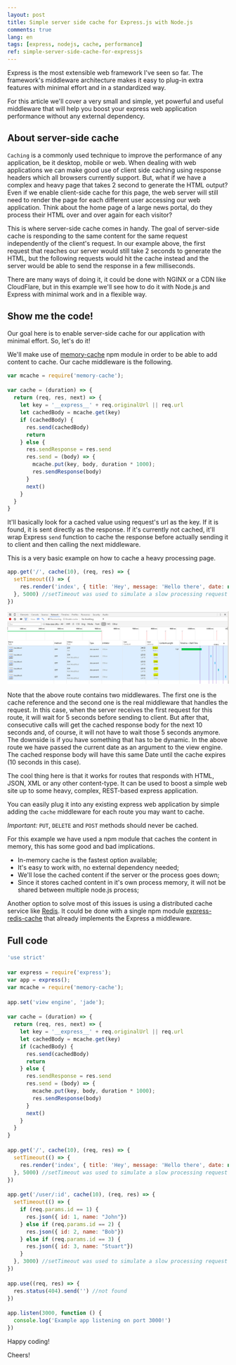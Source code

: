 ```yaml
---
layout: post
title: Simple server side cache for Express.js with Node.js
comments: true
lang: en
tags: [express, nodejs, cache, performance]
ref: simple-server-side-cache-for-expressjs
---
```


Express is the most extensible web framework I've seen so far. The framework's middleware architecture makes it easy to plug-in extra features with minimal effort and in a standardized way.

For this article we'll cover a very small and simple, yet powerful and useful middleware that will help you boost your express web application performance without any external dependency.

## About server-side cache

`Caching` is a commonly used technique to improve the performance of any application, be it desktop, mobile or web. When dealing with web applications we can make good use of client side caching using response headers which all browsers currently support. But, what if we have a complex and heavy page that takes 2 second to generate the HTML output? Even if we enable client-side cache for this page, the web server will still need to render the page for each different user accessing our web application. Think about the home page of a large news portal, do they process their HTML over and over again for each visitor?

This is where server-side cache comes in handy. The goal of server-side cache is responding to the same content for the same request independently of the client's request. In our example above, the first request that reaches our server would still take 2 seconds to generate the HTML, but the following requests would hit the cache instead and the server would be able to send the response in a few milliseconds.

There are many ways of doing it, it could be done with NGINX or a CDN like CloudFlare, but in this example we'll see how to do it with Node.js and Express with minimal work and in a flexible way.

## Show me the code!

Our goal here is to enable server-side cache for our application with minimal effort. So, let's do it!

We'll make use of [memory-cache](https://www.npmjs.com/package/memory-cache) npm module in order to be able to add content to cache. Our cache middleware is the following.

~~~javascript
var mcache = require('memory-cache');

var cache = (duration) => {
  return (req, res, next) => {
    let key = '__express__' + req.originalUrl || req.url
    let cachedBody = mcache.get(key)
    if (cachedBody) {
      res.send(cachedBody)
      return
    } else {
      res.sendResponse = res.send
      res.send = (body) => {
        mcache.put(key, body, duration * 1000);
        res.sendResponse(body)
      }
      next()
    }
  }
}
~~~

It'll basically look for a cached value using request's url as the key. If it is found, it is sent directly as the response. If it's currently not cached, it'll wrap Express `send` function to cache the response before actually sending it to client and then calling the next middleware.

This is a very basic example on how to cache a heavy processing page.

~~~javascript
app.get('/', cache(10), (req, res) => {
  setTimeout(() => {
    res.render('index', { title: 'Hey', message: 'Hello there', date: new Date()})
  }, 5000) //setTimeout was used to simulate a slow processing request
})
~~~

![](/public/images/server-side-cache-express.png)

Note that the above route contains two middlewares. The first one is the cache reference and the second one is the real middleware that handles the request. In this case, when the server receives the first request for this route, it will wait for 5 seconds before sending to client. But after that, consecutive calls will get the cached response body for the next 10 seconds and, of course, it will not have to wait those 5 seconds anymore. The downside is if you have something that has to be dynamic. In the above route we have passed the current date as an argument to the view engine. The cached response body will have this same Date until the cache expires (10 seconds in this case).

The cool thing here is that it works for routes that responds with HTML, JSON, XML or any other content-type. It can be used to boost a simple web site up to some heavy, complex, REST-based express application.

You can easily plug it into any existing express web application by simple adding the `cache` middleware for each route you may want to cache.

*Important:* `PUT`, `DELETE` and `POST` methods should never be cached.

For this example we have used a npm module that caches the content in memory, this has some good and bad implications.

- In-memory cache is the fastest option available;
- It's easy to work with, no external dependency needed;
- We'll lose the cached content if the server or the process goes down;
- Since it stores cached content in it's own process memory, it will not be shared between multiple node.js process;

Another option to solve most of this issues is using a distributed cache service like [Redis](http://redis.io/). It could be done with a single npm module [express-redis-cache](https://www.npmjs.com/package/express-redis-cache) that already implements the Express a middleware.

## Full code

~~~javascript
'use strict'

var express = require('express');
var app = express();
var mcache = require('memory-cache');

app.set('view engine', 'jade');

var cache = (duration) => {
  return (req, res, next) => {
    let key = '__express__' + req.originalUrl || req.url
    let cachedBody = mcache.get(key)
    if (cachedBody) {
      res.send(cachedBody)
      return
    } else {
      res.sendResponse = res.send
      res.send = (body) => {
        mcache.put(key, body, duration * 1000);
        res.sendResponse(body)
      }
      next()
    }
  }
}

app.get('/', cache(10), (req, res) => {
  setTimeout(() => {
    res.render('index', { title: 'Hey', message: 'Hello there', date: new Date()})
  }, 5000) //setTimeout was used to simulate a slow processing request
})

app.get('/user/:id', cache(10), (req, res) => {
  setTimeout(() => {
    if (req.params.id == 1) {
      res.json({ id: 1, name: "John"})
    } else if (req.params.id == 2) {
      res.json({ id: 2, name: "Bob"})
    } else if (req.params.id == 3) {
      res.json({ id: 3, name: "Stuart"})
    }
  }, 3000) //setTimeout was used to simulate a slow processing request
})

app.use((req, res) => {
  res.status(404).send('') //not found
})

app.listen(3000, function () {
  console.log('Example app listening on port 3000!')
})
~~~

Happy coding!

Cheers!
